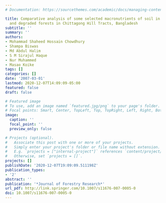 ```yaml
---
# Documentation: https://sourcethemes.com/academic/docs/managing-content/

title: Comparative analysis of some selected macronutrients of soil in orange orchard
  and degraded forests in Chittagong Hill Tracts, Bangladesh
subtitle: ''
summary: ''
authors:
- Mohammad Shaheed Hossain Chowdhury
- Shampa Biswas
- Md Abdul Halim
- S M Sirajul Haque
- Nur Muhammed
- Masao Koike
tags: []
categories: []
date: '2007-03-01'
lastmod: 2020-12-07T14:09:09-05:00
featured: false
draft: false

# Featured image
# To use, add an image named `featured.jpg/png` to your page's folder.
# Focal points: Smart, Center, TopLeft, Top, TopRight, Left, Right, BottomLeft, Bottom, BottomRight.
image:
  caption: ''
  focal_point: ''
  preview_only: false

# Projects (optional).
#   Associate this post with one or more of your projects.
#   Simply enter your project's folder or file name without extension.
#   E.g. `projects = ["internal-project"]` references `content/project/deep-learning/index.md`.
#   Otherwise, set `projects = []`.
projects: []
publishDate: '2020-12-07T19:09:09.511198Z'
publication_types:
- '2'
abstract: ''
publication: '*Journal of Forestry Research*'
url_pdf: http://link.springer.com/10.1007/s11676-007-0005-0
doi: 10.1007/s11676-007-0005-0
---
```

